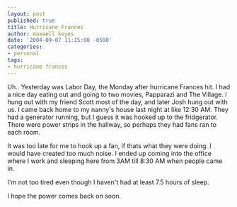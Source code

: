 ```yaml
---
layout: post
published: true
title: Hurricane Frances
author: maxwell keyes
date: '2004-09-07 11:15:00 -0500'
categories:
- personal
tags:
- hurricane frances
---
```


Uh.. Yesterday was Labor Day, the Monday after hurricane Frances hit. I had a nice day eating out and going to two
movies, Papparazi and The Village. I hung out with my friend Scott most of the day, and later Josh hung out with us.
I came back home to my nanny's house last night at like 12:30 AM. They had a generator running, but I guess it was
hooked up to the fridgerator. There were power strips in the hallway, so perhaps they had fans ran to each room.

It was too late for me to hook up a fan, if thats what they were doing. I would have created too much noise. I
ended up coming into the office where I work and sleeping here from 3AM till 8:30 AM when people came in.

I'm not too tired even though I haven't had at least 7.5 hours of sleep.

I hope the power comes back on soon.
